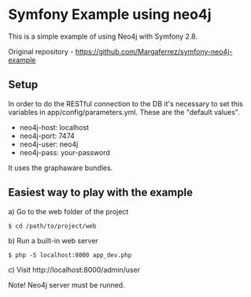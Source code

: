 Symfony Example using neo4j
===========================

This is a simple example of using Neo4j with Symfony 2.8.

Original repository - https://github.com/Margaferrez/symfony-neo4j-example

Setup
--------------

In order to do the RESTful connection to the DB it's necessary to set this 
variables in app/config/parameters.yml. These are the "default values". 

  * neo4j-host: localhost
  * neo4j-port: 7474
  * neo4j-user: neo4j
  * neo4j-pass: your-password

It uses the graphaware bundles.

Easiest way to play with the example
--------------

a) Go to the web folder of the project

```$ cd /path/to/project/web```

b) Run a built-in web server

```$ php -S localhost:8000 app_dev.php```

c) Visit http://localhost:8000/admin/user

Note! Neo4j server must be runned.
